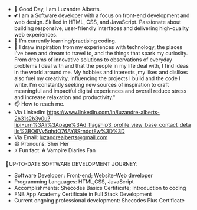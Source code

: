- 👑 Good Day, I am Luzandre Alberts.
- 💕 I am a Software developer with a focus on front-end development and web design. Skilled in HTML, CSS, and JavaScript. Passionate about building responsive, user-friendly interfaces and delivering high-quality web experiences.
- 🌱 I’m currently learning/practising coding.
- 💞️ I draw inspiration from my experiences with technology, the places I've been and dream to travel to, and the things that spark my curiosity. From dreams of innovative solutions to observations of everyday problems I deal with and that the people in my life deal with, I find ideas in the world around me. My hobbies and interests ,my likes and dislikes also fuel my creativity, influencing the projects I build and the code I write. I'm constantly seeking new sources of inspiration to craft meaningful and impactful digital experiences and overall reduce stress and increase relaxation and productivity."
- 📫 How to reach me.
-  Via LinkedIn: https://www.linkedin.com/in/luzandre-alberts-2b31s2b3y0u?lipi=urn%3Ali%3Apage%3Ad_flagship3_profile_view_base_contact_details%3BQ6Vy5qhdQ76AY8SrndotEw%3D%3D
-  Via Email: luzandrealberts@gmail.com
- 😄 Pronouns: She/ Her
- ⚡ Fun fact: A Vampire Diaries Fan
  
👑UP-TO-DATE SOFTWARE DEVELOPMENT JOURNEY:

- Software Developer : Front-end; Website-Web developer
- Programming Languages: HTML,CSS, JavaScript
- Accomplishments: Shecodes Basics Certificate; Introduction to coding
- FNB App Academy Certificate in Full Stack Development
- Current ongoing professional development: Shecodes Plus Certificate

<!---
Luzandre-A/Luzandre-A is a ✨ special ✨ repository because its `README.md` (this file) appears on your GitHub profile.
You can click the Preview link to take a look at your changes.
--->
